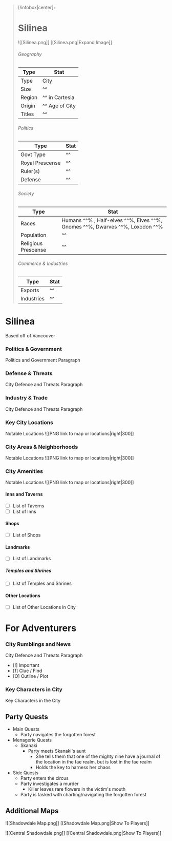 
> [!infobox|center]+
> # Silinea
> ![[Silinea.png]]
> [[Silinea.png|Expand Image]]
> ###### Geography
> Type |  Stat |
> ---|---|
> Type | City |
> Size | ^^ |
> Region | ^^ in Cartesia |
> Origin | ^^ Age of City |
> Titles | ^^ |
> ###### Politics
> Type |  Stat |
> ---|---|
> Govt Type | ^^ |
> Royal Prescense | ^^ |
> Ruler(s) | ^^ |
> Defense | ^^|
> ###### Society
> Type |  Stat |
> ---|---|
> Races | Humans	^^% , Half-elves	^^%, Elves	^^%, Gnomes	^^%, Dwarves	^^%, Loxodon	^^% |
> Population | ^^ |
> Religious Prescense | ^^ |
> ###### Commerce & Industries
> Type |  Stat |
> ---|---|
> Exports | ^^ |
> Industries | ^^ |

# Silinea

Based off of Vancouver

### Politics & Government
Politics and Government Paragraph

### Defense & Threats
City Defence and Threats Paragraph

### Industry & Trade
City Defence and Threats Paragraph

### Key City Locations
Notable Locations 
![[PNG link to map or locations|right|300]]


### City Areas & Neighborhoods
Notable Locations 
![[PNG link to map or locations|right|300]]


### City Amenities
Notable Locations 
![[PNG link to map or locations|right|300]]

#### Inns and Taverns
- [ ] List of Taverns
- [ ] List of Inns

#### Shops
- [ ] List of Shops


#### Landmarks
- [ ] List of Landmarks

##### Temples and Shrines
- [ ] List of Temples and Shrines


#### Other Locations
- [ ] List of Other Locations in City



# For Adventurers

### City Rumblings and News
City Defence and Threats Paragraph

- [!] Important
- [f] Clue / Find
- [O] Outline / Plot

### Key Characters in City
Key Characters in the City

## Party Quests

- Main Quests
	- Party navigates the forgotten forest
- Menagerie Quests
	- Skanaki
		- Party meets Skanaki's aunt
			- She tells them that one of the mighty nine have a journal of the location in the fae realm, but is lost in the fae realm
			- Holds the key to harness her chaos
- Side Quests
	- Party enters the circus
	- Party investigates a murder
		-  Killer leaves rare flowers in the victim's mouth
	- Party is tasked with charting/navigating the forgotten forest


## Additional Maps

![[Shadowdale Map.png]]
[[Shadowdale Map.png|Show To Players]]

![[Central Shadowdale.png]]
[[Central Shadowdale.png|Show To Players]]